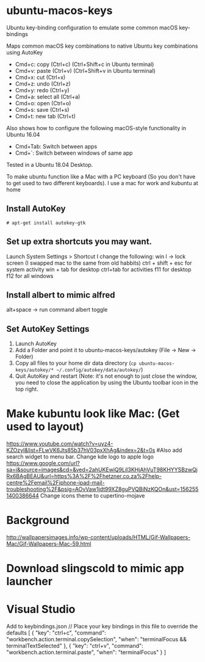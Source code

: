 # ubuntu-macos-keys
Ubuntu key-binding configuration to emulate some common macOS key-bindings

Maps common macOS key combinations to native Ubuntu key combinations using AutoKey
* Cmd+c: copy (Ctrl+c) (Ctrl+Shift+c in Ubuntu terminal)
* Cmd+v: paste (Ctrl+v) (Ctrl+Shift+v in Ubuntu terminal)
* Cmd+x: cut (Ctrl+x)
* Cmd+z: undo (Ctrl+z)
* Cmd+y: redo (Ctrl+y)
* Cmd+a: select all (Ctrl+a)
* Cmd+o: open (Ctrl+o)
* Cmd+s: save (Ctrl+s)
* Cmd+t: new tab (Ctrl+t)

Also shows how to configure the following macOS-style functionality in Ubuntu 16.04
* Cmd+Tab: Switch between apps
* Cmd+\`: Switch between windows of same app

Tested in a Ubuntu 18.04 Desktop.

To make ubuntu function like a Mac with a PC keyboard (So you don't have to get used to two different keyboards).
I use a mac for work and kubuntu at home 

## Install AutoKey
`# apt-get install autokey-gtk`

## Set up extra shortcuts you may want. 
Launch System Settings > Shortcut
I change the following:
win l -> lock screen (I swapped mac to the same from old habbits)
ctrl + shift + esc for system activity
win + tab for desktop
ctrl+tab for activities
f11 for desktop
f12 for all windows

## Install albert to mimic alfred
alt+space -> run command albert toggle

## Set AutoKey Settings
1. Launch AutoKey
2. Add a Folder and point it to ubuntu-macos-keys/autokey (File -> New -> Folder)
3. Copy all files to your home dir data directory (`cp ubuntu-macos-keys/autokey/* ~/.config/autokey/data/autokey/`)
3. Quit AutoKey and restart (Note: it's not enough to just close the window, you need to close the application by using the Ubuntu toolbar icon in the top right. 

# Make kubuntu look like Mac: (Get used to layout)
https://www.youtube.com/watch?v=uyz4-KZOzyI&list=FLwVK6Jts85b37hV03pxXhAg&index=2&t=0s 
#Also add search widget to menu bar. Change kde logo to apple logo
https://www.google.com/url?sa=i&source=images&cd=&ved=2ahUKEwiQ9LiI3KHjAhVuT98KHYYSBzwQjRx6BAgBEAU&url=https%3A%2F%2Fhetzner.co.za%2Fhelp-centre%2Femail%2Fiphone-ipad-mail-troubleshooting%2F&psig=AOvVaw1jdt99XZ8guPVQBiNzKQOn&ust=1562551400386644
Change icons theme to cupertino-mojave
# Background
http://wallpapersimages.info/wp-content/uploads/HTML/Gif-Wallpapers-Mac/Gif-Wallpapers-Mac-59.html
# Download slingscold to mimic app launcher

# Visual Studio
Add to keybindings.json
// Place your key bindings in this file to override the defaults
[
  { "key": "ctrl+c", "command": "workbench.action.terminal.copySelection", "when": "terminalFocus && terminalTextSelected" },
  { "key": "ctrl+v", "command": "workbench.action.terminal.paste", "when": "terminalFocus" }
] 
